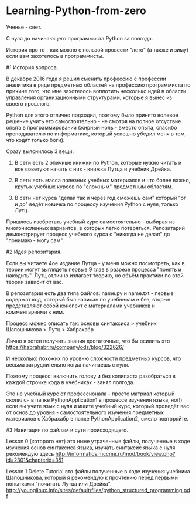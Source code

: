 # Learning-Python-from-zero
Ученье - свет.

С нуля до начинающего программиста Python за полгода.

История про то - как можно с пользой провести "лето" (а также и зиму) если вам захотелось в программисты.

#1 История вопроса.

В декабре 2016 года я решил сменить профессию с профессии аналитика в ряде предметных областей на профессию программиста по причине того, что мне захотелось воплотить несколько идей в области управления организационными структурами, которые я вынес из своего прошлого.

Python для этого отлично подходил, поэтому было принято волевое решение учить его самостоятельно - не смотря на полное отсуствие опыта в программировании (жирный ноль - вместо опыта, спасибо преподавателю по информатике, который успешно убедил меня в том, что кодят только боги).

Сразу выяснилось 3 вещи:

1. В сети есть 2 эпичные книжки по Python, которые нужно читать и все советуют начать с них - книжка Лутца и учебник Дрейка.

2. В сети есть масса полезных учебных материалов и что более важно, крутых учебных курсов по "сложным" предметным областям.

3. В сети нет курса "делай так и через год сможешь сам" который "от и до" ведёт новичка по процессу изучения Python с нуля, только Лутц.

Пришлось изобретать учебный курс самостоятельно - выбирая из многочисленных вариантов, в которых легко потеряться. Репозитарий демонстрирует процесс учебного курса с "никогда не делал" до "понимаю - могу сам".

#2 Идея репозитария.

Если вы читаете 4ое издание Лутца - у меня можно посмотреть, как в теории могут выглядеть первые 9 глав в разрезе процесса "понять и накодить". Лутц отлично излагает теорию, но объём практики по этой теории зависит от вас. 

В репозитарии есть два типа файлов: name.py и name.txt - первые содержат код, который был написан по учебникам и без, вторые представляют собой конспект с материалами учебников и комментариями к ним. 

Процесс можно описать так: основы синтаксиса > учебник Шапошникова > Лутц > Хабрахабр

Лично я хотел получить знания достаточные, что бы осилить это https://habrahabr.ru/company/ods/blog/322626/

И несколько похожих по уровню сложности предметных курсов, что весьма затруднительно когда начинаешь с нуля.

Поэтому процесс: включить голову и без копипаста разобраться в каждой строчке кода в учебниках - занял полгода.

Это не учебный курс от профессионала - просто матриал который скопился в папке PythonApplication1 в процессе изучения языка, но(!) если вы учите язык с нуля и ищите учебный курс, который проведёт вас от основ до уровня - самостоятельного изучения предметных материалов с Хабрахабр в папке PythonApplication2, смело повторяйте.   

#3 Навигация по файлам и сути происходящего.

Lesson 0 (которого нет) это ныне утраченные файлы, полученные в ходе изучения основ синтаксиса языка, изучать синтаксис языка с нуля рекомендую здесь http://informatics.mccme.ru/mod/book/view.php?id=2301&chapterid=351

Lesson 1 Delete Tutorial это файлы полученные в ходе изучения учебника Шапошникова, который я рекомендую к прочтению перед первыми попытками "почитать Лутца или Дрейка". http://younglinux.info/sites/default/files/python_structured_programming.pdf
